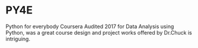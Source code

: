 # PY4E
Python for everybody Coursera Audited 2017 for Data Analysis using Python, was a great course design 
and project works offered by Dr.Chuck is intriguing.
